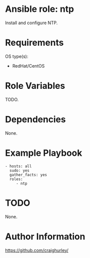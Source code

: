 # Ansible role: ntp

Install and configure NTP.

# Requirements

OS type(s):
- RedHat/CentOS

# Role Variables

TODO.

# Dependencies

None.

# Example Playbook

    - hosts: all
      sudo: yes
      gather_facts: yes
      roles:
         - ntp

# TODO

None.

# Author Information

https://github.com/craighurley/
